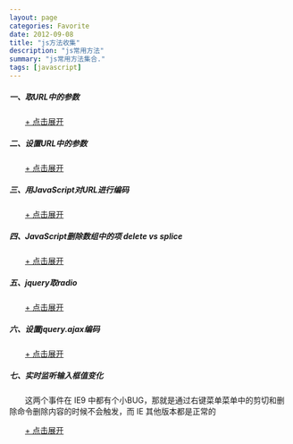 ```yaml
---
layout: page
categories: Favorite
date: 2012-09-08
title: "js方法收集"
description: "js常用方法"
summary: "js常用方法集合."
tags: [javascript]
---
```

 
##### 一、取URL中的参数

　　<a href="#" onclick="javascript:toggle(this);">+ 点击展开</a>
<div style="display:none;">
{% highlight javascript %}
function getParameterByName(name) {
    var match = RegExp('[?&]' + name + '=([^&]*)')
                    .exec(window.location.search);
    return match && decodeURIComponent(match[1].replace(/\+/g, ' '));
}
{% endhighlight %}
</div>

##### 二、设置URL中的参数

　　<a href="#" onclick="javascript:toggle(this);">+ 点击展开</a>
<div style="display:none;">
{% highlight javascript %}
function setUrlParam(oldurl, paramname, pvalue) {
    var reg = new RegExp("(\\?|&)" + paramname + "=([^&]*)(&|$)", "gi");
    var pst = oldurl.match(reg);
    if ((pst == undefined) || pst == null) {
        return oldurl + ((oldurl.indexOf("?") == -1 ? "?" : "&") + paramname + "=" + pvalue);
    }
    var t = pst[0];
    var retxt = t.substring(0, t.indexOf("=") + 1) + pvalue;
    if (t.charAt(t.length - 1) == "&")
        retxt += "&";
    return oldurl.replace(reg, retxt);
}
{% endhighlight %}
</div>

##### 三、用JavaScript对URL进行编码

　　<a href="#" onclick="javascript:toggle(this);">+ 点击展开</a>
<div style="display:none;">
{% highlight javascript %}
var myUrl = "http://example.com/index.html?param=1&anotherParam=2";
var myOtherUrl = "http://example.com/index.html?url=" + encodeURIComponent(myUrl);
{% endhighlight %}
</div>

##### 四、JavaScript删除数组中的项 delete vs splice

　　<a href="#" onclick="javascript:toggle(this);">+ 点击展开</a>
<div style="display:none;">
{% highlight javascript %}
var myArray=["a","b","c"];
delete myArray[0];
for(var i=0,j=myArray.length;i<j;i++){
    console.log(myArray[i]);
    /*
    undefined
    b
    c
    */
}

var myArray2=["a","b","c"];
myArray2.splice(0,1);
for(var i=0,j=myArray2.length;i<j;i++){
    console.log(myArray2[i]);
    /*
    b
    c
    */
}
{% endhighlight %}
</div>

##### 五、jquery取radio

　　<a href="#" onclick="javascript:toggle(this);">+ 点击展开</a>
<div style="display:none;">
{% highlight javascript %}
$('input[name="testradio"]:checked').val();

$('input[@name="testradio"][checked]');

$('input[name="testradio"]').filter(':checked');

//遍历name为testradio的所有radio
$('input[name="testradio"]').each(function(){
  alert(this.value);
});

//取第二个radio的值
$('input[name="testradio"]:eq(1)').val()

//设置radio
$('input:radio[name=sex]:nth(0)').attr('checked',true);
$('input:radio[name=sex][value="1"]').attr('checked',true);
$('input:radio[name=sex]:nth(0)')[0].checked = true;

{% endhighlight %}
</div>

##### 六、设置jquery.ajax编码

　　<a href="#" onclick="javascript:toggle(this);">+ 点击展开</a>
<div style="display:none;">
{% highlight javascript %}
$.ajax({
    type: "POST",
    url: "Handler/Handler.ashx",
    contentType: "application/x-www-form-urlencoded; charset=UTF-8",
    data: { 
        action: "TodoItemAdd",
        receiveUserID: $("#tdreceiveuser").find("select").val()
    },
    success: function (res) {
        alert(res);
    }
});
{% endhighlight %}
</div>

##### 七、实时监听输入框值变化

　　这两个事件在 IE9 中都有个小BUG，那就是通过右键菜单菜单中的剪切和删除命令删除内容的时候不会触发，而 IE 其他版本都是正常的

　　<a href="#" onclick="javascript:toggle(this);">+ 点击展开</a>
　　<div style="display:none;">
{% highlight javascript %}
$('textarea').bind('input propertychange', function() {
    $('.msg').html($(this).val().length + ' characters');
});
{% endhighlight %}
　　</div>
